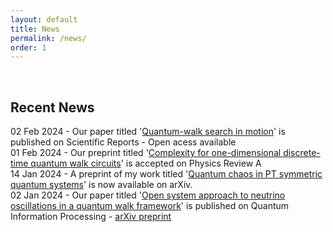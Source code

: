 ```yaml
---
layout: default
title: News
permalink: /news/
order: 1
---
```


&nbsp;


<h2>Recent News</h2>

02 Feb 2024 - Our paper titled '[Quantum-walk search in motion](https://www.nature.com/articles/s41598-024-51709-0)' is published on Scientific Reports - Open acess available <br>
01 Feb 2024 - Our preprint titled '[Complexity for one-dimensional discrete-time quantum walk circuits](https://journals.aps.org/pra/accepted/de07eN92Td51ef2356b001676fec4525b97e79e50)' is accepted on Physics Review A <br>
14 Jan 2024 - A preprint of my work titled '[Quantum chaos in PT symmetric quantum systems](https://arxiv.org/abs/2401.07215)' is now available on arXiv. <br>
02 Jan 2024 - Our paper titled '[Open system approach to neutrino oscillations in a quantum walk framework](https://doi.org/10.1007/s11128-023-04222-8)' is published on Quantum Information Processing - [arXiv preprint](https://doi.org/10.48550/arXiv.2305.13923) <br>


